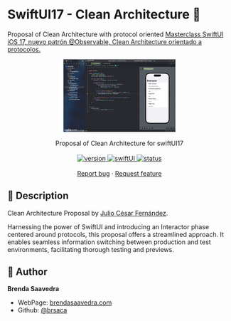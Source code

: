 # SwiftUI17 - Clean Architecture 👋

Proposal of Clean Architecture with protocol oriented [Masterclass SwiftUI iOS 17, nuevo patrón @Observable, Clean Architecture orientado a protocolos.](https://youtu.be/0OiGQebHk1Y?si=hChURtN5PNfv-rV0)
<p align="center">
<a href="#">
<img src="images/demo.gif" align="center" width=50%> 
</a> 
<br><br>
     Proposal of Clean Architecture for swiftUI17
    <br><br>
  <a href="#">
    <img alt="version" src="https://img.shields.io/badge/Version-v1.0-red.svg" />
  </a>
  <a href="#">
    <img alt="swiftUI" src="https://img.shields.io/badge/SwiftUI-17-blue.svg" />
  </a>
  <a href="#">
    <img alt="status" src="https://img.shields.io/badge/status-done-green.svg" />
  </a>
  <br>
    <br>
    <a href="https://github.com/brsaca/EmployesMC/issues/new">Report bug</a>
    ·
    <a href="https://github.com/brsaca/EmployesMC/issues/new">Request feature</a>
</p>

## 📝 Description
Clean Architecture Proposal by [Julio César Fernández](https://www.linkedin.com/in/jcfmunoz/).

Harnessing the power of SwiftUI and introducing an Interactor phase centered around protocols, this proposal offers a streamlined approach. It enables seamless information switching between production and test environments, facilitating thorough testing and previews.


## 👤 Author

**Brenda Saavedra**

- WebPage: [brendasaavedra.com](http://brendasaavedra.com)
- Github: [@brsaca](https://github.com/brsaca/)
